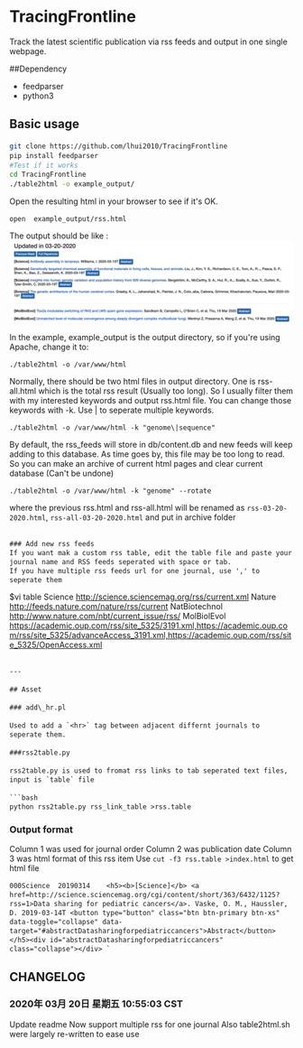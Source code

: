 # TracingFrontline
Track the latest scientific publication via rss feeds and output in one single webpage.

##Dependency
* feedparser
* python3

## Basic usage

```bash
git clone https://github.com/lhui2010/TracingFrontline
pip install feedparser
#Test if it works
cd TracingFrontline
./table2html -o example_output/ 
```
Open the resulting html in your browser to see if it's OK.

```
open  example_output/rss.html
```

The output should be like :
![](src/screenshot.png)


In the example, example\_output is the output directory, so if you're using Apache, change it to:

```
./table2html -o /var/www/html
```

Normally, there should be two html files in output directory. One is rss-all.html which is the total 
rss result (Usually too long). So I usually filter them with my interested keywords and output
 rss.html file. You can change those keywords with -k. Use \| to seperate multiple keywords.

```
./table2html -o /var/www/html -k "genome\|sequence"
```


By default, the rss\_feeds will store in db/content.db and new feeds will keep adding to this database.
As time goes by, this file may be too long to read. So you can make an archive of current html pages and
 clear current database (Can't be undone)

```
./table2html -o /var/www/html -k "genome" --rotate
```

where the previous rss.html and rss-all.html will be renamed as `rss-03-20-2020.html`, `rss-all-03-20-2020.html`
and put in archive folder

```

### Add new rss feeds 
If you want mak a custom rss table, edit the table file and paste your journal name and RSS feeds seperated with space or tab.
If you have multiple rss feeds url for one journal, use ',' to seperate them

```
$vi table
Science http://science.sciencemag.org/rss/current.xml
Nature http://feeds.nature.com/nature/rss/current
NatBiotechnol http://www.nature.com/nbt/current_issue/rss/
MolBiolEvol https://academic.oup.com/rss/site_5325/3191.xml,https://academic.oup.com/rss/site_5325/advanceAccess_3191.xml,https://academic.oup.com/rss/site_5325/OpenAccess.xml
```

---

## Asset

### add\_hr.pl

Used to add a `<hr>` tag between adjacent differnt journals to seperate them.

###rss2table.py

rss2table.py is used to fromat rss links to tab seperated text files, input is `table` file

```bash
python rss2table.py rss_link_table >rss.table
```
### Output format

Column 1 was used for journal order
Column 2 was publication date
Column 3 was html format of this rss item
Use `cut -f3 rss.table >index.html` to get html file

```
000Science	20190314	<h5><b>[Science]</b> <a href=http://science.sciencemag.org/cgi/content/short/363/6432/1125?rss=1>Data sharing for pediatric cancers</a>. Vaske, O. M., Haussler, D. 2019-03-14T <button type="button" class="btn btn-primary btn-xs" data-toggle="collapse" data-target="#abstractDatasharingforpediatriccancers">Abstract</button></h5><div id="abstractDatasharingforpediatriccancers" class="collapse"></div> `
```

## CHANGELOG

### 2020年 03月 20日 星期五 10:55:03 CST
Update readme
Now support multiple rss for one journal
Also table2html.sh were largely re-written to ease use
